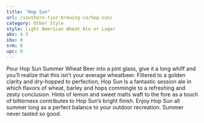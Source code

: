 ```yaml
---
title: "Hop Sun"
url: /southern-tier-brewing-co/hop-sun/
category: Other Style
style: Light American Wheat Ale or Lager
abv: 4.5
ibu: 0
srm: 0
upc: 0
---
```

Pour Hop Sun Summer Wheat Beer into a pint glass, give it a long whiff and you’ll realize that this isn’t your average wheatbeer. Filtered to a golden clarity and dry-hopped to perfection, Hop Sun is a fantastic session ale in which flavors of wheat, barley and hops commingle to a refreshing and zesty conclusion. Hints of lemon and sweet malts waft to the fore as a touch of bitterness contributes to Hop Sun’s bright finish. Enjoy Hop Sun all summer long as a perfect balance to your outdoor recreation. Summer never tasted so good.
